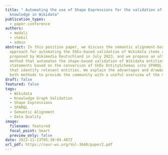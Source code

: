 ```yaml
---
title: " Automating the use of Shape Expressions for the validation of semantic
  knowledge in Wikidata"
publication_types:
  - paper-conference
authors:
  - medali
  - chebil
  - admin
abstract: In this position paper, we discuss the semantic alignment-based
  approach for automating the ShEx-based validation of Wikidata items as
  proposed by Wikimedia Deutschland in July 2023, and we propose an alternative
  method that automates the shape-based validation of Wikidata entities and
  statements based on the conversion of ShEx EntitySchemas into SPARQL queries
  that identify relevant entities. We explain the advantages and drawbacks of
  both methods to provide the community with a useful overview of the matter.
draft: false
featured: false
tags:
  - Wikidata
  - Knowledge Graph Validation
  - Shape Expressions
  - SPARQL
  - Semantic Alignment
  - Data Quality
image:
  filename: featured
  focal_point: Smart
  preview_only: false
date: 2023-11-13T05:30:04.487Z
url_pdf: https://ceur-ws.org/Vol-3640/paper2.pdf
---
```

